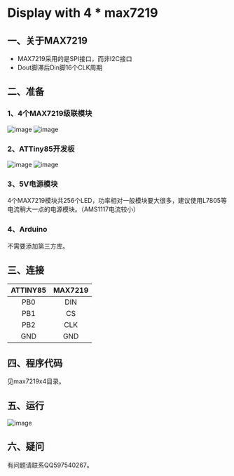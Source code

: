 # Display with 4 * max7219
## 一、关于MAX7219
* MAX7219采用的是SPI接口，而非I2C接口
* Dout脚滞后Din脚16个CLK周期

## 二、准备
### 1、4个MAX7219级联模块
![image](https://github.com/github150620/max7219x4/blob/master/snapshot/max7219.jpg)
![image](https://github.com/github150620/max7219x4/blob/master/snapshot/max7219_back.jpg)

### 2、ATTiny85开发板
![image](https://github.com/github150620/max7219x4/blob/master/snapshot/attiny85.jpg)
![image](https://github.com/github150620/max7219x4/blob/master/snapshot/attiny85_back.jpg)

### 3、5V电源模块
4个MAX7219模块共256个LED，功率相对一般模块要大很多，建议使用L7805等电流稍大一点的电源模块。（AMS1117电流较小）

### 4、Arduino
不需要添加第三方库。

## 三、连接
| ATTINY85 | MAX7219 |
| :-: | :-: |
| PB0 | DIN |
| PB1 | CS |
| PB2 | CLK |
| GND | GND|

## 四、程序代码
见max7219x4目录。

## 五、运行
![image](https://github.com/github150620/max7219x4/blob/master/snapshot/running.jpg)

## 六、疑问
有问题请联系QQ597540267。
